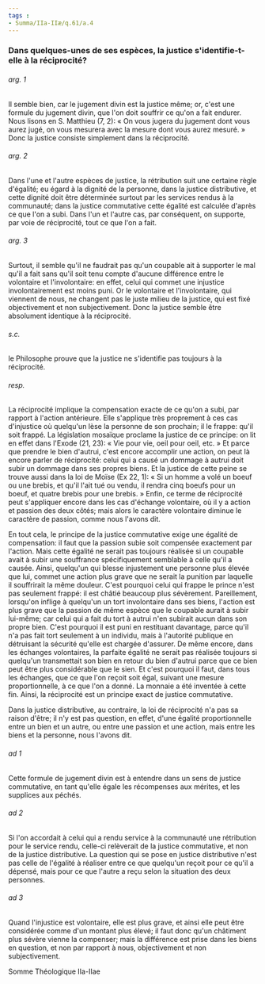 ```yaml
---
tags : 
- Summa/IIa-IIæ/q.61/a.4
---
```


### Dans quelques-unes de ses espèces, la justice s'identifie-t-elle à la réciprocité?

###### arg. 1
Il semble bien, car le jugement divin est la justice même; or, c'est une formule du jugement divin, que l'on doit souffrir ce qu'on a fait endurer. Nous lisons en S. Matthieu (7, 2): « On vous jugera du jugement dont vous aurez jugé, on vous mesurera avec la mesure dont vous aurez mesuré. » Donc la justice consiste simplement dans la réciprocité. 

###### arg. 2
Dans l'une et l'autre espèces de justice, la rétribution suit une certaine règle d'égalité; eu égard à la dignité de la personne, dans la justice distributive, et cette dignité doit être déterminée surtout par les services rendus à la communauté; dans la justice commutative cette égalité est calculée d'après ce que l'on a subi. Dans l'un et l'autre cas, par conséquent, on supporte, par voie de réciprocité, tout ce que l'on a fait. 

###### arg. 3
Surtout, il semble qu'il ne faudrait pas qu'un coupable ait à supporter le mal qu'il a fait sans qu'il soit tenu compte d'aucune différence entre le volontaire et l'involontaire: en effet, celui qui commet une injustice involontairement est moins puni. Or le volontaire et l'involontaire, qui viennent de nous, ne changent pas le juste milieu de la justice, qui est fixé objectivement et non subjectivement. Donc la justice semble être absolument identique à la réciprocité. 

###### s.c.
le Philosophe prouve que la justice ne s'identifie pas toujours à la réciprocité. 

###### resp.
La réciprocité implique la compensation exacte de ce qu'on a subi, par rapport à l'action antérieure. Elle s'applique très proprement à ces cas d'injustice où quelqu'un lèse la personne de son prochain; il le frappe: qu'il soit frappé. La législation mosaïque proclame la justice de ce principe: on lit en effet dans l'Exode (21, 23): « Vie pour vie, oeil pour oeil, etc. » Et parce que prendre le bien d'autrui, c'est encore accomplir une action, on peut là encore parler de réciprocité: celui qui a causé un dommage à autrui doit subir un dommage dans ses propres biens. Et la justice de cette peine se trouve aussi dans la loi de Moïse (Ex 22, 1): « Si un homme a volé un boeuf ou une brebis, et qu'il l'ait tué ou vendu, il rendra cinq boeufs pour un boeuf, et quatre brebis pour une brebis. » Enfin, ce terme de réciprocité peut s'appliquer encore dans les cas d'échange volontaire, où il y a action et passion des deux côtés; mais alors le caractère volontaire diminue le caractère de passion, comme nous l'avons dit. 

En tout cela, le principe de la justice commutative exige une égalité de compensation: il faut que la passion subie soit compensée exactement par l'action. Mais cette égalité ne serait pas toujours réalisée si un coupable avait à subir une souffrance spécifiquement semblable à celle qu'il a causée. Ainsi, quelqu'un qui blesse injustement une personne plus élevée que lui, commet une action plus grave que ne serait la punition par laquelle il souffrirait la même douleur. C'est pourquoi celui qui frappe le prince n'est pas seulement frappé: il est châtié beaucoup plus sévèrement. Pareillement, lorsqu'on inflige à quelqu'un un tort involontaire dans ses biens, l'action est plus grave que la passion de même espèce que le coupable aurait à subir lui-même; car celui qui a fait du tort à autrui n'en subirait aucun dans son propre bien. C'est pourquoi il est puni en restituant davantage, parce qu'il n'a pas fait tort seulement à un individu, mais à l'autorité publique en détruisant la sécurité qu'elle est chargée d'assurer. De même encore, dans les échanges volontaires, la parfaite égalité ne serait pas réalisée toujours si quelqu'un transmettait son bien en retour du bien d'autrui parce que ce bien peut être plus considérable que le sien. Et c'est pourquoi il faut, dans tous les échanges, que ce que l'on reçoit soit égal, suivant une mesure proportionnelle, à ce que l'on a donné. La monnaie a été inventée à cette fin. Ainsi, la réciprocité est un principe exact de justice commutative. 

Dans la justice distributive, au contraire, la loi de réciprocité n'a pas sa raison d'être; il n'y est pas question, en effet, d'une égalité proportionnelle entre un bien et un autre, ou entre une passion et une action, mais entre les biens et la personne, nous l'avons dit. 

###### ad 1
Cette formule de jugement divin est à entendre dans un sens de justice commutative, en tant qu'elle égale les récompenses aux mérites, et les supplices aux péchés. 

###### ad 2
Si l'on accordait à celui qui a rendu service à la communauté une rétribution pour le service rendu, celle-ci relèverait de la justice commutative, et non de la justice distributive. La question qui se pose en justice distributive n'est pas celle de l'égalité à réaliser entre ce que quelqu'un reçoit pour ce qu'il a dépensé, mais pour ce que l'autre a reçu selon la situation des deux personnes. 

###### ad 3
Quand l'injustice est volontaire, elle est plus grave, et ainsi elle peut être considérée comme d'un montant plus élevé; il faut donc qu'un châtiment plus sévère vienne la compenser; mais la différence est prise dans les biens en question, et non par rapport à nous, objectivement et non subjectivement. 

Somme Théologique IIa-IIae

